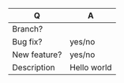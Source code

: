 | Q             | A
| ------------- | ---
| Branch?       | 
| Bug fix?      | yes/no
| New feature?  | yes/no 
| Description  | Hello world 
